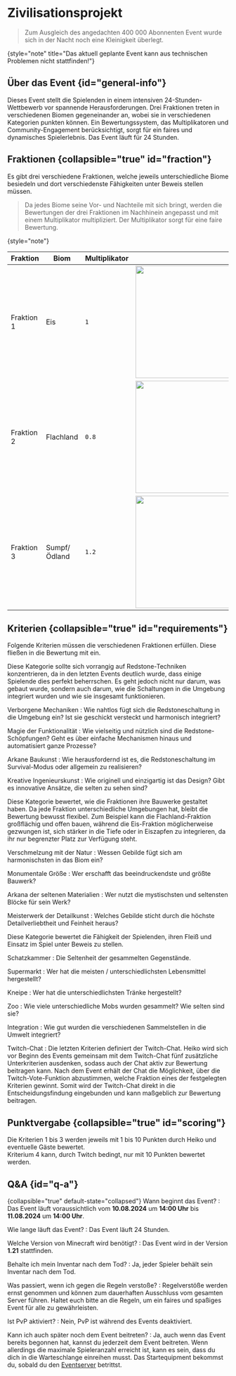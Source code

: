 <primary-label ref="event-held" />
<secondary-label ref="civilisation-date" />

# Zivilisationsprojekt

> Zum Ausgleich des angedachten 400 000 Abonnenten Event wurde sich in der Nacht noch eine Kleinigkeit überlegt.
>
{style="note" title="Das aktuell geplante Event kann aus technischen Problemen nicht stattfinden!"}

## Über das Event {id="general-info"}

Dieses Event stellt die Spielenden in einem intensiven 24-Stunden-Wettbewerb vor spannende Herausforderungen.
Drei Fraktionen treten in verschiedenen Biomen gegeneinander an, wobei sie in verschiedenen Kategorien punkten können.
Ein Bewertungssystem, das Multiplikatoren und Community-Engagement berücksichtigt, sorgt für ein faires und dynamisches
Spielerlebnis.
Das Event läuft für 24 Stunden.

## Fraktionen {collapsible="true" id="fraction"}

Es gibt drei verschiedene Fraktionen, welche jeweils unterschiedliche Biome besiedeln und dort verschiedenste
Fähigkeiten unter Beweis stellen müssen.

> Da jedes Biome seine Vor- und Nachteile mit sich bringt, werden die Bewertungen der drei
> Fraktionen im Nachhinein angepasst und mit einem Multiplikator multipliziert.
> Der Multiplikator sorgt für eine faire Bewertung.
>
{style="note"}

| Fraktion   | Biom          | Multiplikator |                                                                                   |
|------------|---------------|---------------|-----------------------------------------------------------------------------------|
| Fraktion 1 | Eis           | `1`           | <img src="ice-biom.png" width="256" thumbnail="true" border-effect="rounded"/>    |
| Fraktion 2 | Flachland     | `0.8`         | <img src="plains-biom.png" width="256" thumbnail="true" border-effect="rounded"/> |
| Fraktion 3 | Sumpf/ Ödland | `1.2`         | <img src="swamp-biom.png" width="256" thumbnail="true" border-effect="rounded"/>  |

## Kriterien {collapsible="true" id="requirements"}

Folgende Kriterien müssen die verschiedenen Fraktionen erfüllen. Diese fließen in die Bewertung mit ein.

<tabs>
<tab title="Kriterium 1">
<deflist>
<def title="Redstone">

Diese Kategorie sollte sich vorrangig auf Redstone-Techniken konzentrieren, da in den letzten Events deutlich wurde,
dass einige Spielende dies perfekt beherrschen.
Es geht jedoch nicht nur darum, was gebaut wurde, sondern auch darum, wie
die Schaltungen in die Umgebung integriert wurden und wie sie insgesamt funktionieren.

Verborgene Mechaniken
: Wie nahtlos fügt sich die Redstoneschaltung in die Umgebung ein? Ist sie geschickt versteckt und harmonisch
integriert?

Magie der Funktionalität
: Wie vielseitig und nützlich sind die Redstone-Schöpfungen? Geht es über einfache Mechanismen hinaus und automatisiert
ganze Prozesse?

Arkane Baukunst
: Wie herausfordernd ist es, die Redstoneschaltung im Survival-Modus oder allgemein zu realisieren?

Kreative Ingenieurskunst
: Wie originell und einzigartig ist das Design? Gibt es innovative Ansätze, die selten zu sehen sind?

</def>
</deflist>
</tab>
<tab title="Kriterium 2">
<deflist>
<def title="Bauen">

Diese Kategorie bewertet, wie die Fraktionen ihre Bauwerke gestaltet haben.
Da jede Fraktion unterschiedliche Umgebungen hat, bleibt die Bewertung bewusst flexibel.
Zum Beispiel kann die Flachland-Fraktion großflächig und offen bauen,
während die Eis-Fraktion möglicherweise gezwungen ist, sich stärker in die Tiefe oder in Eiszapfen zu integrieren, da
ihr nur begrenzter Platz zur Verfügung steht.

Verschmelzung mit der Natur
: Wessen Gebilde fügt sich am harmonischsten in das Biom ein?

Monumentale Größe
: Wer erschafft das beeindruckendste und größte Bauwerk?

Arkana der seltenen Materialien
: Wer nutzt die mystischsten und seltensten Blöcke für sein Werk?

Meisterwerk der Detailkunst
: Welches Gebilde sticht durch die höchste Detailverliebtheit und Feinheit heraus?

</def>
</deflist>
</tab>
<tab title="Kriterium 3">
<deflist>
<def title="Sammeln">

Diese Kategorie bewertet die Fähigkeit der Spielenden, ihren Fleiß und Einsatz im Spiel unter Beweis zu stellen.

Schatzkammer
: Die Seltenheit der gesammelten Gegenstände.

Supermarkt
: Wer hat die meisten / unterschiedlichsten Lebensmittel hergestellt?

Kneipe
: Wer hat die unterschiedlichsten Tränke hergestellt?

Zoo
: Wie viele unterschiedliche Mobs wurden gesammelt? Wie selten sind sie?

Integration
: Wie gut wurden die verschiedenen Sammelstellen in die Umwelt integriert?

</def>
</deflist>
</tab>
<tab title="Kriterium 4">

Twitch-Chat
: Die letzten Kriterien definiert der Twitch-Chat. Heiko wird sich vor Beginn des Events gemeinsam mit dem Twitch-Chat
fünf zusätzliche Unterkriterien ausdenken, sodass auch der Chat aktiv zur Bewertung beitragen kann. Nach dem Event
erhält
der Chat die Möglichkeit, über die Twitch-Vote-Funktion abzustimmen, welche Fraktion eines der festgelegten Kriterien
gewinnt. Somit wird der Twitch-Chat direkt in die Entscheidungsfindung eingebunden und kann maßgeblich zur Bewertung
beitragen.

</tab>
</tabs>

## Punktvergabe {collapsible="true" id="scoring"}

Die Kriterien 1 bis 3 werden jeweils mit 1 bis 10 Punkten durch Heiko und eventuelle Gäste bewertet.
\
Kriterium 4 kann, durch Twitch bedingt, nur mit 10 Punkten bewertet werden.

## Q&amp;A {id="q-a"}

{collapsible="true" default-state="collapsed"}
Wann beginnt das Event?
: Das Event läuft voraussichtlich vom **10.08.2024** um **14:00 Uhr** bis **11.08.2024** um **14:00 Uhr**.

Wie lange läuft das Event?
: Das Event läuft 24 Stunden.

Welche Version von Minecraft wird benötigt?
: Das Event wird in der Version **1.21** stattfinden.

Behalte ich mein Inventar nach dem Tod?
: Ja, jeder Spieler behält sein Inventar nach dem Tod.

Was passiert, wenn ich gegen die Regeln verstoße?
: Regelverstöße werden ernst genommen und können zum dauerhaften Ausschluss vom gesamten Server führen. Haltet euch
bitte an die Regeln, um ein faires und spaßiges Event für alle zu gewährleisten.

Ist PvP aktiviert?
: Nein, PvP ist während des Events deaktiviert.

Kann ich auch später noch dem Event beitreten?
: Ja, auch wenn das Event bereits begonnen hat, kannst du jederzeit dem Event beitreten. Wenn allerdings die maximale
Spieleranzahl erreicht ist, kann es sein, dass du dich in die Warteschlange einreihen musst.
Das Startequipment bekommst du, sobald du den [Eventserver](how-to-take-part-in-an-event.md) betrittst.
